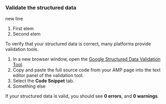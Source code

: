 ### Validate the structured data

new line

1. First elem
2. Second elem

To verify that your structured data is correct, many platforms provide validation tools.

1. In a new browser window, open the [Google Structured Data Validation Tool](https://developers.google.com/structured-data/testing-tool/).
2. Copy and paste the full source code from your AMP page into the text editor panel of the validation tool.
3. Select the **Code Snippet** tab.
4. Something else

If your structured data is valid, you should see **0 errors**, and **0 warnings**.
